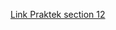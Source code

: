 [Link Praktek section 12](https://www.figma.com/file/hbv7QudSX52QaWalsBAaHQ/Tugas-dari-akun-Alta.id?node-id=411%3A7)
